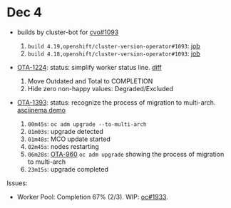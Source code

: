 # Dec 4

* builds by cluster-bot for [cvo#1093](https://github.com/openshift/oc/pull/1933)
  1. `build 4.19,openshift/cluster-version-operator#1093`: [job](https://prow.ci.openshift.org/view/gs/test-platform-results/logs/release-openshift-origin-installer-launch-aws-modern/1863693760852922368)
  2. `build 4.18,openshift/cluster-version-operator#1093`: [job](https://prow.ci.openshift.org/view/gs/test-platform-results/logs/release-openshift-origin-installer-launch-aws-modern/1863690003989663744)


* [OTA-1224](https://issues.redhat.com/browse/OTA-1224): status: simplify worker status line. [diff](https://github.com/openshift/oc/pull/1915/files#diff-a760b693ddc0884c0a608b1d65d263b25d94ef2afe6943ba8a56e8445848b1daR17)

  1. Move Outdated and Total to COMPLETION
  2. Hide zero non-happy values: Degraded/Excluded
  
* [OTA-1393](https://issues.redhat.com/browse/OTA-1393): status: recognize the process of migration to multi-arch. [asciinema demo](https://asciinema.org/a/vpYdHGGko6XvPdFh0wJQEvr1i)

  1. `00m45s`: `oc adm upgrade --to-multi-arch`
  2. `01m03s`: upgrade detected
  3. `01m48s`: MCO update started
  4. `02m45s`: nodes restarting
  5. `06m28s`: [OTA-960](https://issues.redhat.com/browse/OTA-960) `oc adm upgrade` showing the process of migration to multi-arch
  6. `23m15s`: upgrade completed

Issues: 
* Worker Pool: Completion 67% (2/3). WIP: [oc#1933](https://github.com/openshift/oc/pull/1933).
